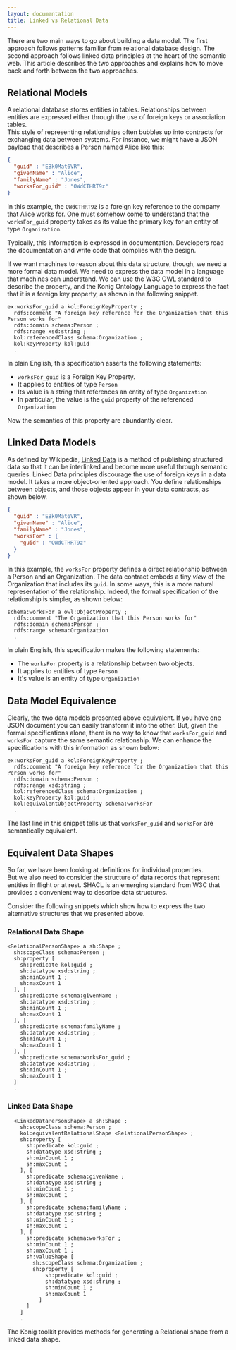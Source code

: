 ```yaml
---
layout: documentation
title: Linked vs Relational Data
---
```


There are two main ways to go about building a data model.  The first approach
follows patterns familiar from relational database design.  The second approach
follows linked data principles at the heart of the semantic web.  This article
describes the two approaches and explains how to move back and forth between
the two approaches.

## Relational Models

A relational database stores entities in tables.  Relationships between entities
are expressed either through the use of foreign keys or association tables.  
This style of representing relationships often bubbles up into contracts for
exchanging data between systems.  For instance, we might have a JSON payload
that describes a Person named Alice like this:

```json
{
  "guid" : "EBk0Mat6VR",
  "givenName" : "Alice",
  "familyName" : "Jones",
  "worksFor_guid" : "OWdCTHRT9z"
}
```
In this example, the `OWdCTHRT9z` is a foreign key reference to
the company that Alice works for.  One must somehow come to understand that
the `worksFor_guid` property takes as its value the primary key for an entity of
type `Organization`.  

Typically, this information is expressed in documentation.  Developers
read the documentation and write code that complies with the design.

If we want machines to reason about this data structure, though, we need a more
formal data model.  We need to express the data model in a language that
machines can understand.  We can use the W3C OWL standard to describe the
property, and the Konig Ontology Language to express the fact that it is a
foreign key property, as shown in the following snippet.

```
ex:worksFor_guid a kol:ForeignKeyProperty ;
  rdfs:comment "A foreign key reference for the Organization that this Person works for"
  rdfs:domain schema:Person ;
  rdfs:range xsd:string ;
  kol:referencedClass schema:Organization ;
  kol:keyProperty kol:guid
  .
```

In plain English, this specification asserts the following statements:

* `worksFor_guid` is a Foreign Key Property.
* It applies to entities of type `Person`
* Its value is a string that references an entity of type `Organization`
* In particular, the value is the `guid` property of the referenced `Organization`

Now the semantics of this property are abundantly clear.

## Linked Data Models

As defined by Wikipedia, [Linked Data](https://en.wikipedia.org/wiki/Linked_data)
is a method of publishing structured data so that it can be interlinked
and become more useful through semantic queries.  Linked Data principles discourage
the use of foreign keys in a data model.  It takes a more object-oriented approach.
You define relationships between objects, and those objects appear in your
data contracts, as shown below.

```json
{
  "guid" : "EBk0Mat6VR",
  "givenName" : "Alice",
  "familyName" : "Jones",
  "worksFor" : {
    "guid" : "OWdCTHRT9z"
  }
}
```

In this example, the `worksFor` property defines a direct relationship between
a Person and an Organization.  The data contract embeds a tiny *view* of the
Organization that includes its `guid`.  In some ways, this is a more natural
representation of the relationship.  Indeed, the formal specification of the
relationship is simpler, as shown below:

```
schema:worksFor a owl:ObjectProperty ;
  rdfs:comment "The Organization that this Person works for"
  rdfs:domain schema:Person ;
  rdfs:range schema:Organization
  .  
```

In plain English, this specification makes the following statements:

* The `worksFor` property is a relationship between two objects.
* It applies to entities of type `Person`
* It's value is an entity of type `Organization`

## Data Model Equivalence

Clearly, the two data models presented above equivalent.  If you have one
JSON document you can easily transform it into the other.  But, given the
formal specifications alone, there is no way to know that `worksFor_guid` and
`worksFor` capture the same semantic relationship.  We can enhance the specifications
with this information as shown below:

```
ex:worksFor_guid a kol:ForeignKeyProperty ;
  rdfs:comment "A foreign key reference for the Organization that this Person works for"
  rdfs:domain schema:Person ;
  rdfs:range xsd:string ;
  kol:referencedClass schema:Organization ;
  kol:keyProperty kol:guid ;
  kol:equivalentObjectProperty schema:worksFor
  .
```
The last line in this snippet tells us that `worksFor_guid` and `worksFor` are
semantically equivalent.

## Equivalent Data Shapes

So far, we have been looking at definitions for individual properties.  
But we also need to consider the structure of data records that represent entities in flight or at rest.  SHACL is an emerging standard from W3C that provides a convenient
way to describe data structures.

Consider the following snippets which show how to express the two alternative
structures that we presented above.

### Relational Data Shape

```
<RelationalPersonShape> a sh:Shape ;
  sh:scopeClass schema:Person ;
  sh:property [
    sh:predicate kol:guid ;
    sh:datatype xsd:string ;
    sh:minCount 1 ;
    sh:maxCount 1
  ], [
    sh:predicate schema:givenName ;
    sh:datatype xsd:string ;
    sh:minCount 1 ;
    sh:maxCount 1
  ], [
    sh:predicate schema:familyName ;
    sh:datatype xsd:string ;
    sh:minCount 1 ;
    sh:maxCount 1
  ], [
    sh:predicate schema:worksFor_guid ;
    sh:datatype xsd:string ;
    sh:minCount 1 ;
    sh:maxCount 1
  ]
  .
```

### Linked Data Shape

```
  <LinkedDataPersonShape> a sh:Shape ;
    sh:scopeClass schema:Person ;
    kol:equivalentRelationalShape <RelationalPersonShape> ;
    sh:property [
      sh:predicate kol:guid ;
      sh:datatype xsd:string ;
      sh:minCount 1 ;
      sh:maxCount 1
    ], [
      sh:predicate schema:givenName ;
      sh:datatype xsd:string ;
      sh:minCount 1 ;
      sh:maxCount 1
    ], [
      sh:predicate schema:familyName ;
      sh:datatype xsd:string ;
      sh:minCount 1 ;
      sh:maxCount 1
    ], [
      sh:predicate schema:worksFor ;
      sh:minCount 1 ;
      sh:maxCount 1 ;
      sh:valueShape [
        sh:scopeClass schema:Organization ;  
        sh:property [
            sh:predicate kol:guid ;
            sh:datatype xsd:string ;
            sh:minCount 1 ;
            sh:maxCount 1
          ]
      ]
    ]
    .
```

The Konig toolkit provides methods for generating a Relational shape from a linked
data shape.  
